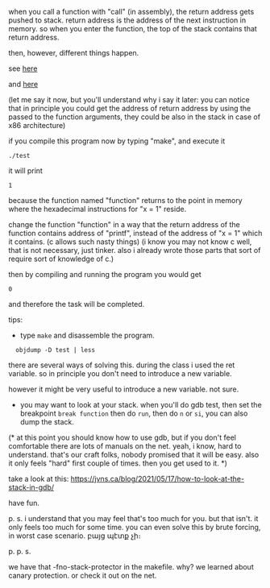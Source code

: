 when you call a function with "call" (in assembly), the return address gets pushed to stack.
return address is the address of the next instruction in memory.
so when you enter the function, the top of the stack contains that return address.

then, however, different things happen.

see [here](https://github.com/comporg23/BBS/blob/main/notes/functions/notes)

and [here](https://github.com/comporg23/BBS/blob/main/notes/functions/notes64)

(let me say it now, but you'll understand why i say it later: you can notice that in principle you could get the address of return address by using the passed to the function arguments, they could be also in the stack in case of x86 architecture)


if you compile this program now by typing "make", and execute it

```
./test
```

it will print

```
1
```

because the function named "function" returns to the point in memory
where the hexadecimal instructions for  "x = 1" reside.

change the function "function" in a way
that the return address of the function contains address of "printf",
instead of the address of "x = 1" which it contains.
(c allows such nasty things)
(i know you may not know c well, that is not necessary, just tinker. also i already wrote those parts that sort of require sort of knowledge of c.)

then by compiling and running the program you would get

```
0
```

and therefore the task will be completed.

tips:
* type `make` and disassemble the program.

```
  objdump -D test | less
```

there are several ways of solving this.
during the class i used the ret variable. so in principle you don't need to introduce a new variable.

however it might be very useful to introduce a new variable. not sure.

* you may want to look at your stack.
when you'll do gdb test, then set the breakpoint `break function` then do `run`, then do `n` or `si`, you can also dump the stack.

(* at this point you should know how to use gdb, but if you don't feel comfortable there are lots of manuals on the net. yeah, i know, hard to understand. that's our craft folks, nobody promised that it will be easy.  also it only feels "hard" first couple of times. then you get used to it. *)

take a look at this: https://jvns.ca/blog/2021/05/17/how-to-look-at-the-stack-in-gdb/

have fun.

p. s. i understand that you may feel that's too much for you. but that isn't. it only feels too much for some time. you can even solve this by brute forcing, in worst case scenario. բայց պէտք չի։

p. p. s.

we have that -fno-stack-protector in the makefile.
why?
we learned about canary protection. or check it out on the net.

